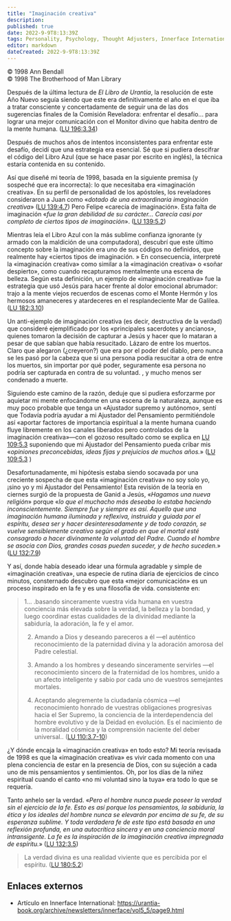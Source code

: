 ```yaml
---
title: "Imaginación creativa"
description: 
published: true
date: 2022-9-9T8:13:39Z
tags: Personality, Psychology, Thought Adjusters, Innerface International, article
editor: markdown
dateCreated: 2022-9-9T8:13:39Z
---
```


<p class="v-card v-sheet theme--light grey lighten-3 px-2">© 1998 Ann Bendall<br>© 1998 The Brotherhood of Man Library</p>

Después de la última lectura de _El Libro de Urantia_, la resolución de este Año Nuevo seguía siendo que este era definitivamente el año en el que iba a tratar consciente y concertadamente de seguir una de las dos sugerencias finales de la Comisión Reveladora: enfrentar el desafío... para lograr una mejor comunicación con el Monitor divino que habita dentro de la mente humana. ([LU 196:3.34](/es/The_Urantia_Book/196#p3_34))

Después de muchos años de intentos inconsistentes para enfrentar este desafío, decidí que una estrategia era esencial. Sé que si pudiera descifrar el código del Libro Azul (que se hace pasar por escrito en inglés), la técnica estaría contenida en su contenido.

Así que diseñé mi teoría de 1998, basada en la siguiente premisa (y sospeché que era incorrecta): lo que necesitaba era «imaginación creativa». En su perfil de personalidad de los apóstoles, los reveladores consideraron a Juan como «_dotado de una extraordinaria imaginación creativa_» ([LU 139:4.7](/es/The_Urantia_Book/139#p4_7)) Pero Felipe «carecía de imaginación». Esta falta de imaginación «_fue la gran debilidad de su carácter... Carecía casi por completo de ciertos tipos de imaginación_». ([LU 139:5.2](/es/The_Urantia_Book/139#p5_2))

Mientras leía el Libro Azul con la más sublime confianza ignorante (y armado con la maldición de una computadora), descubrí que este último concepto sobre la imaginación era uno de sus códigos no definidos, que realmente hay «ciertos tipos de imaginación. » En consecuencia, interpreté la «imaginación creativa» como similar a la «imaginación creativa» o «soñar despierto», como cuando recapturamos mentalmente una escena de belleza. Según esta definición, un ejemplo de «imaginación creativa» fue la estrategia que usó Jesús para hacer frente al dolor emocional abrumador: trajo a la mente viejos recuerdos de escenas como el Monte Hermón y los hermosos amaneceres y atardeceres en el resplandeciente Mar de Galilea. ([LU 182:3.10](/es/The_Urantia_Book/182#p3_10))

Un anti-ejemplo de imaginación creativa (es decir, destructiva de la verdad) que consideré ejemplificado por los «principales sacerdotes y ancianos», quienes tomaron la decisión de capturar a Jesús y hacer que lo mataran a pesar de que sabían que había resucitado. Lázaro de entre los muertos. Claro que alegaron (¿creyeron?) que era por el poder del diablo, pero nunca se les pasó por la cabeza que si una persona podía resucitar a otra de entre los muertos, sin importar por qué poder, seguramente esa persona no podría ser capturada en contra de su voluntad. , y mucho menos ser condenado a muerte.

Siguiendo este camino de la razón, deduje que si pudiera esforzarme por aquietar mi mente enfocándome en una escena de la naturaleza, aunque es muy poco probable que tenga un «Ajustador supremo y autónomo», sentí que Todavía podría ayudar a mi Ajustador del Pensamiento permitiéndole así «aportar factores de importancia espiritual a la mente humana cuando fluye libremente en los canales liberados pero controlados de la imaginación creativa»—con el gozoso resultado como se explica en [LU 109:5.3]( /es/The_Urantia_Book/109#p5_3) suponiendo que mi Ajustador del Pensamiento pueda cribar mis «_opiniones preconcebidas, ideas fijas y prejuicios de muchos años._» ([LU 109:5.3](/es/The_Urantia_Book/109#p5_3) )

Desafortunadamente, mi hipótesis estaba siendo socavada por una creciente sospecha de que esta «imaginación creativa» no soy solo yo, ¡sino yo y mi Ajustador del Pensamiento! Esta revisión de la teoría en ciernes surgió de la propuesta de Ganid a Jesús, «_Hagamos una nueva religión_» porque «_lo que el muchacho más deseaba lo estaba haciendo inconscientemente. Siempre fue y siempre es así. Aquello que una imaginación humana iluminada y reflexiva, instruida y guiada por el espíritu, desea ser y hacer desinteresadamente y de todo corazón, se vuelve sensiblemente creativo según el grado en que el mortal esté consagrado a hacer divinamente la voluntad del Padre. Cuando el hombre se asocia con Dios, grandes cosas pueden suceder, y de hecho suceden._» ([LU 132:7.9](/es/The_Urantia_Book/132#p7_9))

Y así, donde había deseado idear una fórmula agradable y simple de «imaginación creativa», una especie de rutina diaria de ejercicios de cinco minutos, consternado descubro que esta «mejor comunicación» es un proceso inspirado en la fe y es una filosofía de vida. consistente en:

> 1... .basando sinceramente vuestra vida humana en vuestra conciencia más elevada sobre la verdad, la belleza y la bondad, y luego coordinar estas cualidades de la divinidad mediante la sabiduría, la adoración, la fe y el amor.
>
> 2. Amando a Dios y deseando pareceros a él —el auténtico reconocimiento de la paternidad divina y la adoración amorosa del Padre celestial.
>
> 3. Amando a los hombres y deseando sinceramente servirles —el reconocimiento sincero de la fraternidad de los hombres, unido a un afecto inteligente y sabio por cada uno de vuestros semejantes mortales.
>
> 4. Aceptando alegremente la ciudadanía cósmica —el reconocimiento honrado de vuestras obligaciones progresivas hacia el Ser Supremo, la conciencia de la interdependencia del hombre evolutivo y de la Deidad en evolución. Es el nacimiento de la moralidad cósmica y la comprensión naciente del deber universal.. ([LU 110:3.7-10](/es/The_Urantia_Book/110#p3_7))

¿Y dónde encaja la «imaginación creativa» en todo esto? Mi teoría revisada de 1998 es que la «imaginación creativa» es vivir cada momento con una plena conciencia de estar en la presencia de Dios, con su sujeción a cada uno de mis pensamientos y sentimientos. Oh, por los días de la niñez espiritual cuando el canto «no mi voluntad sino la tuya» era todo lo que se requería.

Tanto anhelo ser la verdad. «_Pero el hombre nunca puede poseer la verdad sin el ejercicio de la fe. Esto es así porque los pensamientos, la sabiduría, la ética y los ideales del hombre nunca se elevarán por encima de su fe, de su esperanza sublime. Y toda verdadera fe de este tipo está basada en una reflexión profunda, en una autocrítica sincera y en una conciencia moral intransigente. La fe es la inspiración de la imaginación creativa impregnada de espíritu._» ([LU 132:3.5](/es/The_Urantia_Book/132#p3_5))

> La verdad divina es una realidad viviente que es percibida por el espíritu. ([LU 180:5.2](/es/The_Urantia_Book/180#p5_2))

## Enlaces externos

- Artículo en Innerface International: https://urantia-book.org/archive/newsletters/innerface/vol5_5/page9.html


